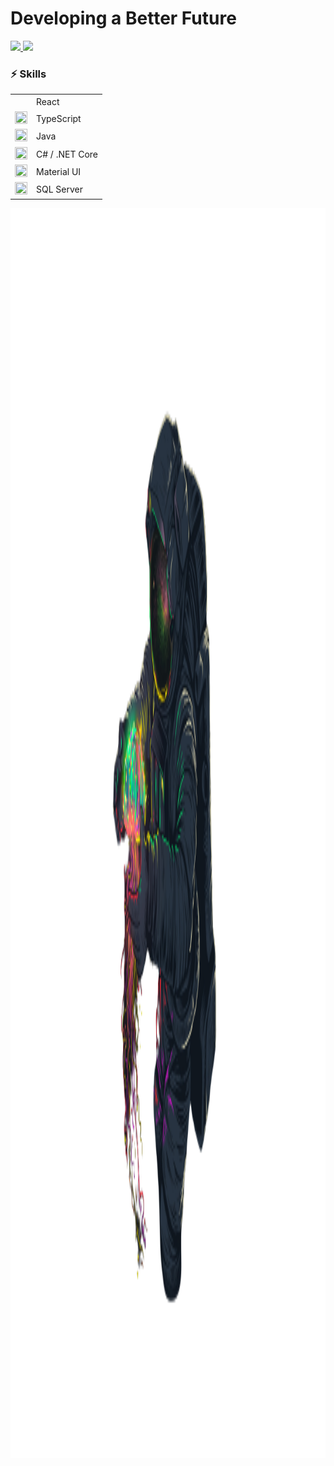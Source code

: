 ### <h1>Developing a Better Future</h1>

 <div>
   <a href="https://github.com/rogerio-alvesf">
        <img height="160em"
             src="https://github-readme-stats.vercel.app/api?username=rogerio-alvesf&show_icons=true&theme=monokai&count_private=true"
        />
        <img height="160em"
             src="https://github-readme-stats.vercel.app/api/top-langs/?username=rogerio-alvesf&layout=compact&angs_count=7&theme=monokai"
        />
   </a>
</div>

### ⚡ Skills

<table>
 <tr>
  <td>
   <img style="height: 17px; width: 20px;"
        src="https://upload.wikimedia.org/wikipedia/commons/thumb/a/a7/React-icon.svg/2300px-React-icon.svg.png"
   />
  </td>
  <td>React</td>
 </tr>
 <tr>
  <td>
   <img style="height: 20px; width: 20px;"
        src="https://upload.wikimedia.org/wikipedia/commons/thumb/4/4c/Typescript_logo_2020.svg/1200px-Typescript_logo_2020.svg.png"
   />
  </td>
  <td>
   TypeScript
  </td>
 </tr>
  <tr>
  <td>
   <img style="height: 20px; width: 20px;"
        src="https://cdn.icon-icons.com/icons2/2415/PNG/512/java_original_wordmark_logo_icon_146459.png"
    />
  </td>
  <td>
   Java
  </td>
 </tr>
   <tr>
  <td>
   <img style="height: 20px; width: 20px;"
        src="https://seeklogo.com/images/C/c-sharp-c-logo-02F17714BA-seeklogo.com.png"
    />
  </td>
  <td>
   C# / .NET Core
  </td>
 </tr>
    <tr>
  <td>
   <img style="height: 20px; width: 20px;"
        src="https://mui.com/static/logo.png"
    />
  </td>
  <td>
   Material UI
  </td>
 </tr>
 <tr>
  <td>
   <img style="height: 20px; width: 20px;"
        src="https://img.icons8.com/color/512/microsoft-sql-server.png"
    />
  </td>
  <td>
   SQL Server
  </td>
 </tr>
</table>
<img src="space-removebg.png" alt="Imagem de um Astronauta" style="height: 50vh;">
